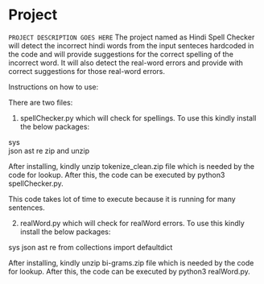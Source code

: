 # Project

`PROJECT DESCRIPTION GOES HERE`
The project named as Hindi Spell Checker will detect the incorrect hindi words from the input senteces hardcoded in the code and will provide suggestions for the correct spelling of the incorrect word. It will also detect the real-word errors and provide with correct suggestions for those real-word errors.

Instructions on how to use:

There are two files:

1. spellChecker.py which will check for spellings. To use this kindly install the below packages:
   
sys  <br>
json
ast
re
zip and unzip

After installing, kindly unzip tokenize_clean.zip file which is needed by the code for lookup.
After this, the code can be executed by python3 spellChecker.py.

This code takes lot of time to execute because it is running for many sentences.

2. realWord.py which will check for realWord errors. To use this kindly install the below packages:
   
sys
json
ast
re
from collections import defaultdict

After installing, kindly unzip bi-grams.zip file which is needed by the code for lookup.
After this, the code can be executed by python3 realWord.py.
